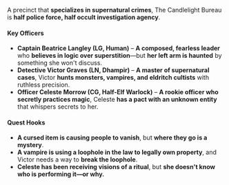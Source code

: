 A precinct that **specializes in supernatural crimes**, The Candlelight Bureau is **half police force, half occult investigation agency**.

#### **Key Officers**
- **Captain Beatrice Langley (LG, Human)** – **A composed, fearless leader** who **believes in logic over superstition**—but **her left arm is haunted** by something she won't discuss.
- **Detective Victor Graves (LN, Dhampir)** – **A master of supernatural cases**, Victor **hunts monsters, vampires, and eldritch cultists** with ruthless precision.
- **Officer Celeste Morrow (CG, Half-Elf Warlock)** – **A rookie officer who secretly practices magic**, Celeste **has a pact with an unknown entity** that whispers secrets to her.

#### **Quest Hooks**
- **A cursed item is causing people to vanish**, but **where they go is a mystery**.
- **A vampire is using a loophole in the law to legally own property**, and Victor needs a way to **break the loophole**.
- **Celeste has been receiving visions of a ritual**, but **she doesn't know who is performing it—or why.**